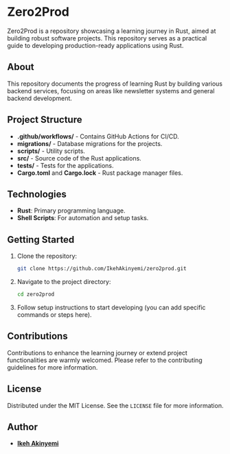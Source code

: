 # Zero2Prod

Zero2Prod is a repository showcasing a learning journey in Rust, aimed at building robust software projects. This repository serves as a practical guide to developing production-ready applications using Rust.

## About

This repository documents the progress of learning Rust by building various backend services, focusing on areas like newsletter systems and general backend development.

## Project Structure

- **.github/workflows/** - Contains GitHub Actions for CI/CD.
- **migrations/** - Database migrations for the projects.
- **scripts/** - Utility scripts.
- **src/** - Source code of the Rust applications.
- **tests/** - Tests for the applications.
- **Cargo.toml** and **Cargo.lock** - Rust package manager files.

## Technologies

- **Rust**: Primary programming language.
- **Shell Scripts**: For automation and setup tasks.

## Getting Started

1. Clone the repository:
   ```bash
   git clone https://github.com/IkehAkinyemi/zero2prod.git
   ```
2. Navigate to the project directory:
   ```bash
   cd zero2prod
   ```
3. Follow setup instructions to start developing (you can add specific commands or steps here).

## Contributions

Contributions to enhance the learning journey or extend project functionalities are warmly welcomed. Please refer to the contributing guidelines for more information.

## License

Distributed under the MIT License. See the `LICENSE` file for more information.

## Author

- **[Ikeh Akinyemi](https://github.com/IkehAkinyemi)**

